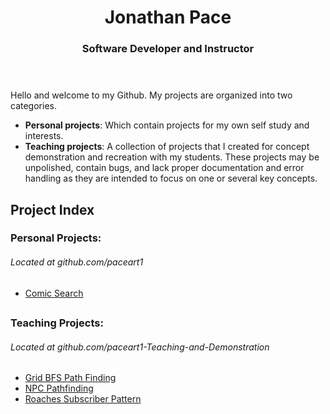 <!-- Heading -->
<header>
  <div>
    <h1>Jonathan Pace</h1>
    <h3>Software Developer and Instructor</h3>
  </div>
</header>

<!-- Welcome Message -->
<div>
  <p>Hello and welcome to my Github.  My projects are organized into two categories.  
    <ul>
      <li><strong>Personal projects</strong>: Which contain projects for my own self study and interests.</li>
      <li><strong>Teaching projects</strong>: A collection of projects that I created for concept demonstration and recreation with my students.  These projects may be unpolished, contain bugs, and lack proper documentation and error handling as they are intended to focus on one or several key concepts.</li>
    </ul>
  </p>
</div>

<!-- Content --> 
<div>
  <h2>Project Index</h2>

  <section>
    <h3>Personal Projects:</h3> 
    <h6>Located at github.com/paceart1</h6>
    <ul>
      <li><a href="https://github.com/paceart1/ComicSearch">Comic Search</a></li>  
    </ul>
  </section>
  <h2> </h2>
  <section>
    <h3>Teaching Projects:</h3>
    <h6>Located at github.com/paceart1-Teaching-and-Demonstration</h6>
    <ul>
      <li><a href="https://github.com/paceart1-Teaching-and-Demonstration/GridPathFinder">Grid BFS Path Finding</a></li>
      <li><a href="https://github.com/paceart1-Teaching-and-Demonstration/NPC_Pathfinding">NPC Pathfinding</a></li>
      <li><a href="https://github.com/paceart1-Teaching-and-Demonstration/Roaches_Subscriber">Roaches Subscriber Pattern</a></li>
    </ul>
  </section>

</div>

<!--
**paceart1/paceart1** is a ✨ _special_ ✨ repository because its `README.md` (this file) appears on your GitHub profile.

Here are some ideas to get you started:

- 🔭 I’m currently working on ...
- 🌱 I’m currently learning ...
- 👯 I’m looking to collaborate on ...
- 🤔 I’m looking for help with ...
- 💬 Ask me about ...
- 📫 How to reach me: ...
- 😄 Pronouns: ...
- ⚡ Fun fact: ...
-->
